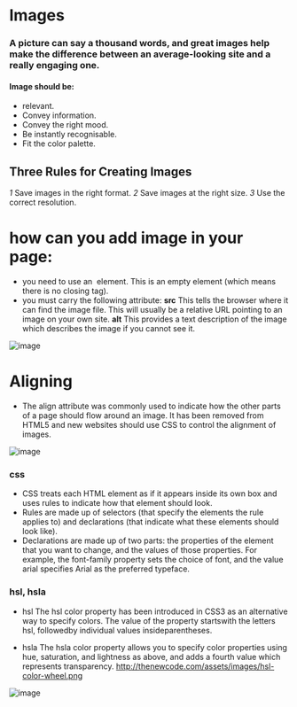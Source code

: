 # Images
### A picture can say a thousand words, and great images help make the difference between an average-looking site and a really engaging one.
#### Image should be:


 * relevant.
 * Convey information.
 * Convey the right mood.
 * Be instantly recognisable.
 * Fit the color palette.
 
 
 ## Three Rules for Creating Images
  *1* Save images in the right format.
  *2* Save images at the right size.
  *3* Use the correct resolution.
  
 
 
 
 # how can you add image in your page:
 
 * you need to use an <img> element. This is an empty element (which means there is no closing tag).
 * you must carry the following attribute: **src** This tells the browser where it can find the image file. 
 This will usually be a relative URL pointing to an image on your own site. **alt** This provides a text description
 of the image which describes the image if you cannot see it.
 
 
 ![image](https://www.wikihow.com/images/thumb/0/00/Set-Image-Width-and-Height-Using-HTML-Step-2-Version-3.jpg/v4-460px-Set-Image-Width-and-Height-Using-HTML-Step-2-Version-3.jpg.webp)
 
 # Aligning
 * The align attribute was commonly used to indicate how the other parts of a page should flow around an image. It has
   been removed from HTML5 and new websites should use CSS to control the alignment of images.

 ![image](https://www.homeandlearn.co.uk/WD/images/chapter7/table_cell_alignments.gif)
 
 ### css

 * CSS treats each HTML element as if it appears inside its own box and uses rules to indicate how that element should look.
 * Rules are made up of selectors (that specify the elements the rule applies to) and declarations (that indicate what these elements should look like).
 * Declarations are made up of two parts: the properties of the element that you want to change, and the values of those properties. 
  For example, the font-family property sets the choice of font, and the value arial specifies Arial as the preferred typeface.
  
  ### hsl, hsla

* hsl  The hsl color property has been introduced in CSS3 as an alternative way to specify colors.
The value of the property startswith the letters hsl, followedby individual values insideparentheses. 


* hsla The hsla color property allows you to specify color properties using hue, saturation, and
lightness as above, and adds a fourth value which represents transparency.
http://thenewcode.com/assets/images/hsl-color-wheel.png

  
 ![image](http://thenewcode.com/assets/images/hsl-color-wheel.png)
 
  
  
  
  
  
  
  
 
 
 
 
 
 
 
